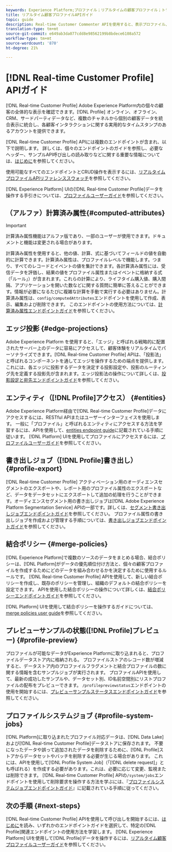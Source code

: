```yaml
---
keywords: Experience Platform;プロファイル；リアルタイムの顧客プロファイル；トラブルシューティング；API；統合プロファイル；統合プロファイル；統合；プロファイル;rtcp;プロファイルの有効化；プロファイルの有効化
title: リアルタイム顧客プロファイルAPIガイド
topic: guide
description: Real-time Customer Commenter APIを使用すると、表示プロファイル、結合ポリシーの作成と更新、プロファイルデータの書き出しとサンプル、不要になった、または誤って追加されたプロファイルデータの削除など、プロファイルデータを参照および操作できます。 このガイドに従って、APIを使用した主な操作の実行方法を学習します。
translation-type: tm+mt
source-git-commit: e649ab3da077cdd8e98562199b8bdece6108a572
workflow-type: tm+mt
source-wordcount: '870'
ht-degree: 21%

---
```



# [!DNL Real-time Customer Profile] APIガイド

[!DNL Real-time Customer Profile] Adobe Experience Platform内の個々の顧客の全体的な表示を確認できます。[!DNL Profile] オンライン、オフライン、CRM、サードパーティデータなど、複数のチャネルから個別の顧客データを統合表示に統合し、各顧客インタラクションに関する実用的なタイムスタンプのあるアカウントを提供できます。

[!DNL Real-time Customer Profile] APIには複数のエンドポイントが含まれ、以下で説明します。 詳しくは、個々のエンドポイントのガイドを参照し、必要なヘッダー、サンプルAPI呼び出しの読み取りなどに関する重要な情報については、[はじめに](getting-started.md)を参照してください。

使用可能なすべてのエンドポイントとCRUD操作を表示するには、[リアルタイムプロファイルAPIリファレンススウォッチ](https://www.adobe.io/apis/experienceplatform/home/api-reference.html#!acpdr/swagger-specs/real-time-customer-profile.yaml)を参照してください。

[!DNL Experience Platform] UIの[!DNL Real-time Customer Profile]データを操作する手引きについては、[プロファイルユーザーガイド](../ui/user-guide.md)を参照してください。

## （アルファ）計算済み属性{#computed-attributes}

>[!IMPORTANT]
>
>計算済み属性機能はアルファ版であり、一部のユーザーが使用できます。ドキュメントと機能は変更される場合があります。

計算済み属性を使用すると、他の値、計算、式に基づいてフィールドの値を自動的に計算できます。計算済み属性は、プロファイルレベルで機能します。つまり、すべてのレコードとイベントの値を集計できます。各計算済み属性には、受信データを評価し、結果の値をプロファイル属性またはイベントに格納する式（「ルール」）が含まれます。これらの計算により、ライフタイム購入値、購入間隔、アプリケーションを開いた数などに関する質問に簡単に答えることができます。情報が必要になるたびに複雑な計算を手動で実行する必要はありません。計算済み属性は、`config/computedAttributes`エンドポイントを使用して作成、表示、編集および削除できます。 このエンドポイントの使用方法については、[計算済み属性エンドポイントガイド](computed-attributes.md)を参照してください。

## エッジ投影 {#edge-projections}

Adobe Experience Platform を使用すると、「エッジ」と呼ばれる戦略的に配置されたサーバー上のデータに容易にアクセスして、顧客体験をリアルタイムでパーソナライズできます。[!DNL Real-time Customer Profile] APIは、「投影法」と呼ばれるコンポーネントを通してエッジを操作するための端点を提供します。 これには、各エッジに投影するデータを決定する投影設定や、投影のルーティング先を定義する投影先が含まれます。エッジ投影法の操作について詳しくは、[投影設定と宛先エンドポイントガイド](edge-projections.md)を参照してください。

## エンティティ（[!DNL Profile]アクセス） {#entities}

Adobe Experience Platform経由で[!DNL Real-time Customer Profile]データにアクセスするには、RESTful APIまたはユーザーインターフェイスを使用します。 一般に「プロファイル」と呼ばれるエンティティにアクセスする方法を学習するには、APIを使用して、[entities endpoint guide](entities.md)に記載されている手順に従います。 [!DNL Platform] UIを使用してプロファイルにアクセスするには、[プロファイルユーザーガイド](../ui/user-guide.md)を参照してください。

## 書き出しジョブ（[!DNL Profile]書き出し） {#profile-export}

[!DNL Real-time Customer Profile] アクティベーション用のオーディエンスセグメントのエクスポートや、レポート用のプロファイル属性のエクスポートなど、データをデータセットにエクスポートして追加の処理を行うことができます。オーディエンスセグメント用の書き出しジョブは[!DNL Adobe Experience Platform Segmentation Service] APIの一部です。詳しくは、[セグメント書き出しジョブエンドポイントガイド](../../profile/api/export-jobs.md)を参照してください。 プロファイル属性の書き出しジョブを作成および管理する手順については、[書き出しジョブエンドポイントガイド](export-jobs.md)を参照してください。

## 結合ポリシー {#merge-policies}

[!DNL Experience Platform]で複数のソースのデータをまとめる場合、結合ポリシーは、[!DNL Platform]がデータの優先順位付け方法と、個々の顧客プロファイルを作成するためにどのデータを組み合わせるかを決定するために使用するルールです。 [!DNL Real-time Customer Profile] APIを使用して、新しい結合ポリシーを作成し、既存のポリシーを管理し、組織のデフォルトの結合ポリシーを設定できます。 APIを使用した結合ポリシーの操作について詳しくは、[結合ポリシーエンドポイントガイド](merge-policies.md)を参照してください。

[!DNL Platform] UIを使用して結合ポリシーを操作するガイドについては、[merge policies user guide](../ui/merge-policies.md)を参照してください。

## プレビューサンプルの状態([!DNL Profile]プレビュー) {#profile-preview}

プロファイルが可能なデータがExperience Platformに取り込まれると、プロファイルデータストア内に格納される。 プロファイルストアのレコード数が増減すると、データストア内のプロファイルフラグメントと結合プロファイルの数に関する情報を含むサンプルジョブが実行されます。 プロファイルAPIを使用して、最新の成功したサンプルや、データセット別、ID名前空間別にリストプロファイルの配布をプレビューできます。 `/profilepreviewstatus`エンドポイントの使用を開始するには、[プレビューサンプルステータスエンドポイントガイド](preview-sample-status.md)を参照してください。

## プロファイルシステムジョブ {#profile-system-jobs}

[!DNL Platform]に取り込まれたプロファイル対応データは、[!DNL Data Lake]および[!DNL Real-time Customer Profile]データストアに保存されます。 不要になったデータや誤って追加されたデータを削除するために、[!DNL Profile]ストアからデータセットやバッチを削除する必要が生じる場合があります。 これには、APIを使用して[!DNL Profile System Job]（「[!DNL delete request]」とも呼ばれる）を作成する必要があります。これは、必要に応じて変更、監視または削除できます。 [!DNL Real-time Customer Profile] APIの`/system/jobs`エンドポイントを使用して削除要求を操作する方法を学ぶには、『[プロファイルシステムジョブエンドポイントガイド](profile-system-jobs.md)』に記載されている手順に従ってください。

## 次の手順 {#next-steps}

[!DNL Real-time Customer Profile] APIを使用して呼び出しを開始するには、[はじめに](getting-started.md)を読み、いずれかのエンドポイントガイドを選択して、特定の[!DNL Profile]関連エンドポイントの使用方法を学習します。 [!DNL Experience Platform] UIを使用して[!DNL Profile]データを操作するには、[リアルタイム顧客プロファイルユーザーガイド](../ui/user-guide.md)を参照してください。